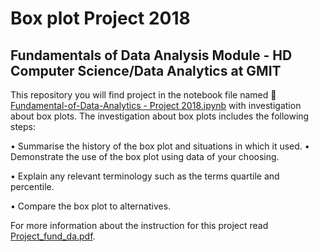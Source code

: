 # Box plot Project 2018
## Fundamentals of Data Analysis Module - HD Computer Science/Data Analytics at GMIT

This repository you will find project in the notebook file named :open_file_folder: [Fundamental-of-Data-Analytics - Project 2018.ipynb](https://github.com/npradaschnor/Fundamental-for-Data-Analysis-Project2018/blob/master/Fundamental-of-Data-Analytics%20-%20Project%202018.ipynb) with investigation about box plots. The investigation about box plots includes the following steps: 


• Summarise the history of the box plot and situations in which it used. • Demonstrate the use of the box plot using data of your choosing. 


• Explain any relevant terminology such as the terms quartile and percentile. 


• Compare the box plot to alternatives.


For more information about the instruction for this project read [Project_fund_da.pdf](https://github.com/npradaschnor/Fundamental-for-Data-Analysis-Project2018/blob/master/project_fund_da.pdf).
